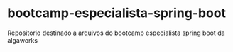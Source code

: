 # bootcamp-especialista-spring-boot
Repositorio destinado a arquivos do bootcamp especialista spring boot da algaworks 

